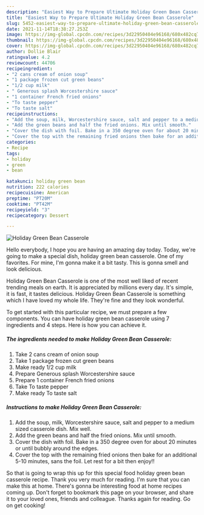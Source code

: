 ```yaml
---
description: "Easiest Way to Prepare Ultimate Holiday Green Bean Casserole"
title: "Easiest Way to Prepare Ultimate Holiday Green Bean Casserole"
slug: 5452-easiest-way-to-prepare-ultimate-holiday-green-bean-casserole
date: 2021-11-14T18:38:27.253Z
image: https://img-global.cpcdn.com/recipes/3d22950404e96168/680x482cq70/holiday-green-bean-casserole-recipe-main-photo.jpg
thumbnail: https://img-global.cpcdn.com/recipes/3d22950404e96168/680x482cq70/holiday-green-bean-casserole-recipe-main-photo.jpg
cover: https://img-global.cpcdn.com/recipes/3d22950404e96168/680x482cq70/holiday-green-bean-casserole-recipe-main-photo.jpg
author: Dollie Blair
ratingvalue: 4.2
reviewcount: 44706
recipeingredient:
- "2 cans cream of onion soup"
- "1 package frozen cut green beans"
- "1/2 cup milk"
- " Generous splash Worcestershire sauce"
- "1 container French fried onions"
- "To taste pepper"
- "To taste salt"
recipeinstructions:
- "Add the soup, milk, Worcestershire sauce, salt and pepper to a medium sized casserole dish. Mix well."
- "Add the green beans and half the fried onions. Mix until smooth."
- "Cover the dish with foil. Bake in a 350 degree oven for about 20 minutes or until bubbly around the edges."
- "Cover the top with the remaining fried onions then bake for an additional 5-10 minutes, sans the foil. Let rest for a bit then enjoy!!"
categories:
- Recipe
tags:
- holiday
- green
- bean

katakunci: holiday green bean 
nutrition: 222 calories
recipecuisine: American
preptime: "PT20M"
cooktime: "PT42M"
recipeyield: "3"
recipecategory: Dessert

---
```



![Holiday Green Bean Casserole](https://img-global.cpcdn.com/recipes/3d22950404e96168/680x482cq70/holiday-green-bean-casserole-recipe-main-photo.jpg)

Hello everybody, I hope you are having an amazing day today. Today, we're going to make a special dish, holiday green bean casserole. One of my favorites. For mine, I'm gonna make it a bit tasty. This is gonna smell and look delicious.



Holiday Green Bean Casserole is one of the most well liked of recent trending meals on earth. It is appreciated by millions every day. It's simple, it is fast, it tastes delicious. Holiday Green Bean Casserole is something which I have loved my whole life. They're fine and they look wonderful.


To get started with this particular recipe, we must prepare a few components. You can have holiday green bean casserole using 7 ingredients and 4 steps. Here is how you can achieve it.

<!--inarticleads1-->

##### The ingredients needed to make Holiday Green Bean Casserole:

1. Take 2 cans cream of onion soup
1. Take 1 package frozen cut green beans
1. Make ready 1/2 cup milk
1. Prepare  Generous splash Worcestershire sauce
1. Prepare 1 container French fried onions
1. Take To taste pepper
1. Make ready To taste salt




<!--inarticleads2-->

##### Instructions to make Holiday Green Bean Casserole:

1. Add the soup, milk, Worcestershire sauce, salt and pepper to a medium sized casserole dish. Mix well.
1. Add the green beans and half the fried onions. Mix until smooth.
1. Cover the dish with foil. Bake in a 350 degree oven for about 20 minutes or until bubbly around the edges.
1. Cover the top with the remaining fried onions then bake for an additional 5-10 minutes, sans the foil. Let rest for a bit then enjoy!!




So that is going to wrap this up for this special food holiday green bean casserole recipe. Thank you very much for reading. I'm sure that you can make this at home. There's gonna be interesting food at home recipes coming up. Don't forget to bookmark this page on your browser, and share it to your loved ones, friends and colleague. Thanks again for reading. Go on get cooking!
